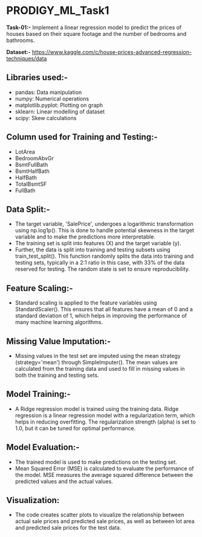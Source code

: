 # PRODIGY_ML_Task1
**Task-01:-**  Implement a linear regression model to predict the prices of houses based on their square footage and the number of bedrooms and bathrooms.

**Dataset:-** https://www.kaggle.com/c/house-prices-advanced-regression-techniques/data

## **Libraries used:-**
* pandas: Data manipulation
* numpy: Numerical operations
* matplotlib.pyplot: Plotting on graph
* sklearn: Linear modelling of dataset
* scipy: Skew calculations

## **Column used for Training and Testing:-**
* LotArea
* BedroomAbvGr
* BsmtFullBath
* BsmtHalfBath
* HalfBath
* TotalBsmtSF
* FullBath

## **Data Split:-**
* The target variable, 'SalePrice', undergoes a logarithmic transformation using np.log1p(). This is done to handle potential skewness in the target variable and to make the predictions more interpretable.
* The training set is split into features (X) and the target variable (y).
* Further, the data is split into training and testing subsets using train_test_split(). This function randomly splits the data into training and testing sets, typically in a 2:1 ratio in this case, with 33% of the data reserved for testing. The random state is set to ensure reproducibility.

## **Feature Scaling:-**
* Standard scaling is applied to the feature variables using StandardScaler(). This ensures that all features have a mean of 0 and a standard deviation of 1, which helps in improving the performance of many machine learning algorithms.

## **Missing Value Imputation:-**
* Missing values in the test set are imputed using the mean strategy (strategy='mean') through SimpleImputer(). The mean values are calculated from the training data and used to fill in missing values in both the training and testing sets.

## **Model Training:-**
* A Ridge regression model is trained using the training data. Ridge regression is a linear regression model with a regularization term, which helps in reducing overfitting. The regularization strength (alpha) is set to 1.0, but it can be tuned for optimal performance.

## **Model Evaluation:-**
* The trained model is used to make predictions on the testing set.
* Mean Squared Error (MSE) is calculated to evaluate the performance of the model. MSE measures the average squared difference between the predicted values and the actual values.

## **Visualization:**
* The code creates scatter plots to visualize the relationship between actual sale prices and predicted sale prices, as well as between lot area and predicted sale prices for the test data.
